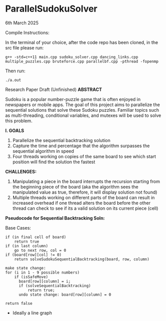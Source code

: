 # ParallelSudokuSolver
6th March 2025

Compile Instructions:

In the terminal of your choice, after the code repo has been cloned, in the src file please run:
	
	g++ -std=c++11 main.cpp sudoku_solver.cpp dancing_links.cpp multiple_puzzles.cpp bruteforce.cpp parallelbf.cpp -pthread -fopenmp
 Then run:
 
 	./a.out



Research Paper Draft (Unfinished)
**ABSTRACT**

Sudoku is a popular number-puzzle game that is often enjoyed in newspapers or mobile apps. The goal of this project aims to parallelize the sequential solutions that solve these Sudoku puzzles. Familiar topics such as multi-threading, conditional variables, and mutexes will be used to solve this problem.

**I. GOALS**
1. Parallelize the sequential backtracking solution
2. Capture the time and percentage that the algorithm surpasses the sequential algorithm in speed
3. Four threads working on copies of the same board to see which start position will find the solution the fastest

**CHALLENGES:**
1. Manipulating a piece in the board interrupts the recursion starting from the beginning piece of the board (aka the algorithm sees the manipulated value as true, therefore, it will display solution not found)
2. Multiple threads working on different parts of the board can result in increased overhead if one thread alters the board before the other thread can check to see if its a valid solution on its current piece (cell)

**Pseudocode for Sequential Backtracking Soln:**

Base Cases:

	if (in final cell of board)
 		return true
	if (in last column)
		go to next row, col = 0
	if (board[row][col] != 0)
		return solveSudokuSequentialBacktracking(board, row, column)
	
	make state change:
	for (i in 1 - 9 possible numbers)
	    if (isSafeMove)
	      board[row][column] = i;
	      if (solveSequentialBacktracking)
	          return true;
	      undo state change: board[row][column] = 0
	
	return false

- Ideally a line graph


